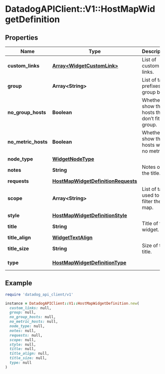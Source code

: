 # DatadogAPIClient::V1::HostMapWidgetDefinition

## Properties

| Name                | Type                                                                      | Description                                          | Notes                          |
| ------------------- | ------------------------------------------------------------------------- | ---------------------------------------------------- | ------------------------------ |
| **custom_links**    | [**Array&lt;WidgetCustomLink&gt;**](WidgetCustomLink.md)                  | List of custom links.                                | [optional]                     |
| **group**           | **Array&lt;String&gt;**                                                   | List of tag prefixes to group by.                    | [optional]                     |
| **no_group_hosts**  | **Boolean**                                                               | Whether to show the hosts that don’t fit in a group. | [optional]                     |
| **no_metric_hosts** | **Boolean**                                                               | Whether to show the hosts with no metrics.           | [optional]                     |
| **node_type**       | [**WidgetNodeType**](WidgetNodeType.md)                                   |                                                      | [optional]                     |
| **notes**           | **String**                                                                | Notes on the title.                                  | [optional]                     |
| **requests**        | [**HostMapWidgetDefinitionRequests**](HostMapWidgetDefinitionRequests.md) |                                                      |                                |
| **scope**           | **Array&lt;String&gt;**                                                   | List of tags used to filter the map.                 | [optional]                     |
| **style**           | [**HostMapWidgetDefinitionStyle**](HostMapWidgetDefinitionStyle.md)       |                                                      | [optional]                     |
| **title**           | **String**                                                                | Title of the widget.                                 | [optional]                     |
| **title_align**     | [**WidgetTextAlign**](WidgetTextAlign.md)                                 |                                                      | [optional]                     |
| **title_size**      | **String**                                                                | Size of the title.                                   | [optional]                     |
| **type**            | [**HostMapWidgetDefinitionType**](HostMapWidgetDefinitionType.md)         |                                                      | [default to &#39;hostmap&#39;] |

## Example

```ruby
require 'datadog_api_client/v1'

instance = DatadogAPIClient::V1::HostMapWidgetDefinition.new(
  custom_links: null,
  group: null,
  no_group_hosts: null,
  no_metric_hosts: null,
  node_type: null,
  notes: null,
  requests: null,
  scope: null,
  style: null,
  title: null,
  title_align: null,
  title_size: null,
  type: null
)
```
